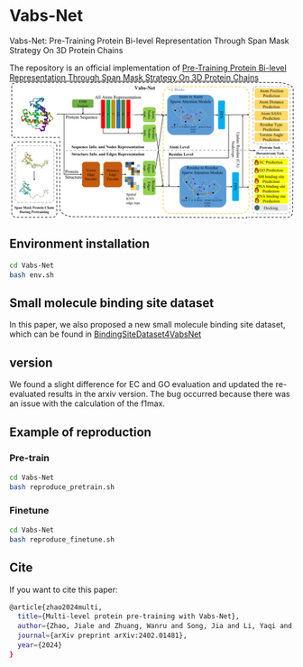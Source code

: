# Vabs-Net
Vabs-Net: Pre-Training Protein Bi-level Representation Through Span Mask Strategy On 3D Protein Chains

The repository is an official implementation of [Pre-Training Protein Bi-level Representation Through Span Mask Strategy On 3D Protein Chains](https://arxiv.org/abs/2402.01481)
![Vabs-Net](./model.png)

## Environment installation

```bash
cd Vabs-Net
bash env.sh
```
## Small molecule binding site dataset
In this paper, we also proposed a new small molecule binding site dataset, which can be found in [BindingSiteDataset4VabsNet](https://huggingface.co/datasets/Heisenburger2000/BindingSiteDataset4VabsNet)

## version
We found a slight difference for EC and GO evaluation and updated the re-evaluated results in the arxiv version. The bug occurred because there was an issue with the calculation of the f1max.

## Example of reproduction

### Pre-train

```bash
cd Vabs-Net
bash reproduce_pretrain.sh
```
### Finetune
```bash
cd Vabs-Net
bash reproduce_finetune.sh
```
## Cite
If you want to cite this paper:
```bash
@article{zhao2024multi,
  title={Multi-level protein pre-training with Vabs-Net},
  author={Zhao, Jiale and Zhuang, Wanru and Song, Jia and Li, Yaqi and Lu, Shuqi},
  journal={arXiv preprint arXiv:2402.01481},
  year={2024}
}
```
